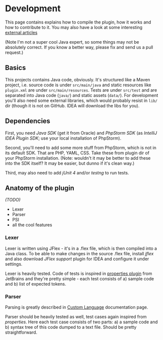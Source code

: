 # Development
This page contains explains how to compile the plugin, how it works and how to contribute to it. You may also have a look
 at some interesting [external articles](https://github.com/juzna/intellij-neon/blob/master/links.md)

(Note I'm not a super cool Java expert, so some things may not be absolutely correct. If you know a better way, please fix
and send us a pull request.)



## Basics
This projects contains Java code, obviously. It's structured like a Maven project, i.e. source code is under `src/main/java`
and static resources like `plugin.xml` are under `src/main/resources`. Tests are under `src/test` and are separated into
Java code (`java/`) and static assets (`data/`). For development you'll also need some external libraries, which would
probably resist in `lib/` dir (though it is not on GitHub. IDEA will download the libs for you).



## Dependencies
First, you need *Java SDK* (get it from Oracle) and *PhpStorm SDK* (as *IntelliJ IDEA Plugin SDK*; use your local installation
of PhpStorm).

Second, you'll need to add some more stuff from PhpStorm, which is not in its default SDK. That are PHP, YAML, CSS.
Take these from plugin dir of your PhpStorm installation.
(Note: wouldn't it may be better to add these into the SDK itself? It may be easier, but dunno if it's clean way.)

Third, may also need to add *jUnit 4* and/or *testng* to run tests.



## Anatomy of the plugin
*(TODO)*

- Lexer
- Parser
- PSI
- all the cool features


### Lexer
Lexer is written using JFlex - it's in a .flex file, which is then compiled into a Java class. To be able to make changes in
 the source .flex file, install *jflex* and also download *JFlex support* plugin for IDEA and configure it under settings.

Lexer is heavily tested. Code of tests is inspired in [properties plugin](https://github.com/JetBrains/intellij-community/tree/master/plugins/properties)
 from JetBrains and they're pretty simple - each test consists of a) sample code and b) list of expected tokens.


### Parser
Parsing is greatly described in [Custom Language](http://confluence.jetbrains.net/display/IDEADEV/Developing+Custom+Language+Plugins+for+IntelliJ+IDEA)
 documentation page.

Parser should be heavily tested as well, test cases again inspired from *properties*. Here each test case consists of two parts:
 a) a sample code and b) syntax tree of this code dumped to a text file. Should be pretty straightforward.
